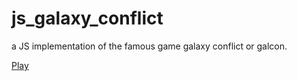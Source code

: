 # js_galaxy_conflict
a JS implementation of the famous game galaxy conflict or galcon.

[Play](https://rawgit.com/pachacamac/js-galaxy-conflict/master/game.html)

